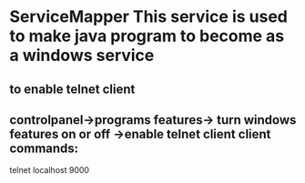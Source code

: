 # ServiceMapper This service is used to make java program to become as a windows service


to enable telnet client
---
controlpanel->programs features-> turn windows features on or off
->enable telnet client
client commands:
----
telnet localhost 9000